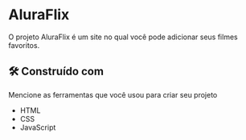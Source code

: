 # AluraFlix

O projeto AluraFlix é um site no qual você pode adicionar seus filmes favoritos.


## 🛠️ Construído com

Mencione as ferramentas que você usou para criar seu projeto

* HTML
* CSS
* JavaScript

